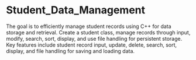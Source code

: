 # Student_Data_Management

The goal is to efficiently manage student records using C++ for data storage and retrieval.
Create a student class, manage records through input, modify, search, sort, display, and use file handling for persistent storage.
Key features include student record input, update, delete, search, sort, display, and file handling for saving and loading data.

